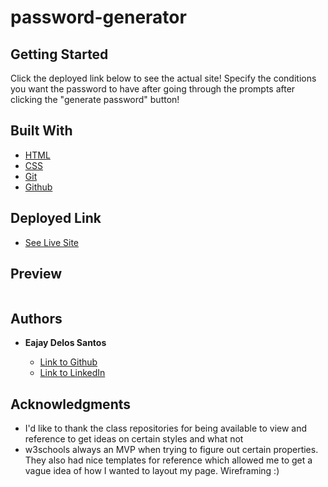 # password-generator



## Getting Started

Click the deployed link below to see the actual site! Specify the conditions you want the password to have after going through the prompts after clicking the "generate password" button!

## Built With

* [HTML](https://developer.mozilla.org/en-US/docs/Web/HTML)
* [CSS](https://developer.mozilla.org/en-US/docs/Web/CSS)
* [Git](https://git-scm.com/about)
* [Github](https://github.com/)

## Deployed Link

* [See Live Site](https://eajayd.github.io/portfolio-alpha/)


## Preview

<img>

## Authors

* **Eajay Delos Santos** 

    - [Link to Github](https://github.com/EajayD)
    - [Link to LinkedIn](https://www.linkedin.com/in/eajay-delos-santos-912950214/)

## Acknowledgments

* I'd like to thank the class repositories for being available to view and reference to get ideas on certain styles and what not
* w3schools always an MVP when trying to figure out certain properties. They also had nice templates for reference which allowed me to get a vague idea of how I wanted to layout my page. Wireframing :)
